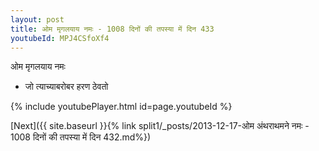 ```yaml
---
layout: post
title: ओम मृगलयाय नमः - 1008 दिनों की तपस्या में दिन 433
youtubeId: MPJ4CSfoXf4
---
```

 
 
 ओम मृगलयाय नमः  
 
 -  जो त्याच्याबरोबर हरण ठेवतो 
 
  
 
  
 
 
 
 
 
 


{% include youtubePlayer.html id=page.youtubeId %}
 
[Next]({{ site.baseurl }}{% link  split1/_posts/2013-12-17-ओम अंथराथमने नमः - 1008 दिनों की तपस्या में दिन 432.md%})
 
